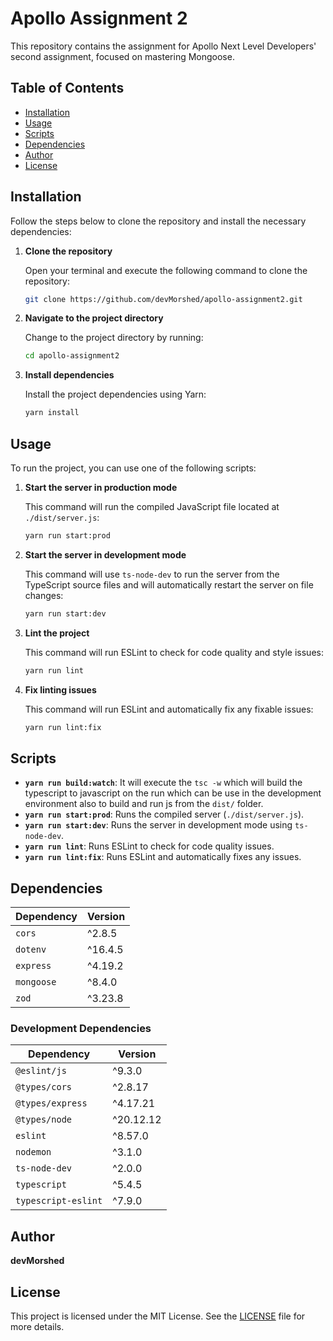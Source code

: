# Apollo Assignment 2

This repository contains the assignment for Apollo Next Level Developers' second assignment, focused on mastering Mongoose.

## Table of Contents

- [Installation](#installation)
- [Usage](#usage)
- [Scripts](#scripts)
- [Dependencies](#dependencies)
- [Author](#author)
- [License](#license)

## Installation

Follow the steps below to clone the repository and install the necessary dependencies:

1. **Clone the repository**

   Open your terminal and execute the following command to clone the repository:

   ```bash
   git clone https://github.com/devMorshed/apollo-assignment2.git
   ```

2. **Navigate to the project directory**

   Change to the project directory by running:

   ```bash
   cd apollo-assignment2
   ```

3. **Install dependencies**

   Install the project dependencies using Yarn:

   ```bash
   yarn install
   ```

## Usage

To run the project, you can use one of the following scripts:

1. **Start the server in production mode**

   This command will run the compiled JavaScript file located at `./dist/server.js`:

   ```bash
   yarn run start:prod
   ```

2. **Start the server in development mode**

   This command will use `ts-node-dev` to run the server from the TypeScript source files and will automatically restart the server on file changes:

   ```bash
   yarn run start:dev
   ```

3. **Lint the project**

   This command will run ESLint to check for code quality and style issues:

   ```bash
   yarn run lint
   ```

4. **Fix linting issues**

   This command will run ESLint and automatically fix any fixable issues:

   ```bash
   yarn run lint:fix
   ```

## Scripts

- **`yarn run build:watch`**: It will execute the `tsc -w` which will build the typescript to javascript on the run which can be use in the development environment also to build and run js from the `dist/` folder.
- **`yarn run start:prod`**: Runs the compiled server (`./dist/server.js`).
- **`yarn run start:dev`**: Runs the server in development mode using `ts-node-dev`.
- **`yarn run lint`**: Runs ESLint to check for code quality issues.
- **`yarn run lint:fix`**: Runs ESLint and automatically fixes any issues.

## Dependencies

| Dependency | Version |
| ---------- | ------- |
| `cors`     | ^2.8.5  |
| `dotenv`   | ^16.4.5 |
| `express`  | ^4.19.2 |
| `mongoose` | ^8.4.0  |
| `zod`      | ^3.23.8 |

### Development Dependencies

| Dependency          | Version   |
| ------------------- | --------- |
| `@eslint/js`        | ^9.3.0    |
| `@types/cors`       | ^2.8.17   |
| `@types/express`    | ^4.17.21  |
| `@types/node`       | ^20.12.12 |
| `eslint`            | ^8.57.0   |
| `nodemon`           | ^3.1.0    |
| `ts-node-dev`       | ^2.0.0    |
| `typescript`        | ^5.4.5    |
| `typescript-eslint` | ^7.9.0    |

## Author

**devMorshed**

## License

This project is licensed under the MIT License. See the [LICENSE](LICENSE) file for more details.
